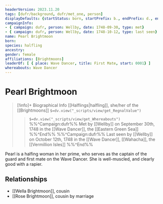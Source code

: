 ```yaml
---
headerVersion: 2023.11.20
tags: [dufr/background, dufr/met_one, person]
displayDefaults: {startStatus: born, startPrefix: b., endPrefix: d., endStatus: died}
campaignInfo: 
- { campaign: dufr, person: Wellby, date: 1748-09-30, type: met}
- { campaign: dufr, person: Wellby, date: 1748-10-12, type: last seen}
name: Pearl Brightmoon
born:
species: halfling
ancestry:
gender: female
affiliations: [Brightmoons]
leaderOf: [ { place: Wave Dancer, title: First Mate, start: 0001} ]
whereabouts: Wave Dancer
---
```

# Pearl Brightmoon
>[!info]+ Biographical Info
> [[Halflings|halfling]], she/her of the [[Brightmoons]]
> `$=dv.view("_scripts/view/get_RegnalValue")`
>> `$=dv.view("_scripts/view/get_Whereabouts")`
>> %%^Campaign:dufr%% Met by [[Wellby]] on September 30th, 1748 in the [[Wave Dancer]], the [[Eastern Green Sea]] %%^End%%
>> %%^Campaign:dufr%% Last seen by [[Wellby]] on October 12th, 1748 in the [[Wave Dancer]], [[Wahacha]], the [[Vermillion Isles]] %%^End%%

Pearl is a halfing woman in her prime, who serves as the captain of the guard and first mate on the Wave Dancer. She is well-muscled, and clearly good with a rapier. 
## Relationships
- [[Wella Brightmoon]], cousin
- [[Rose Brightmoon]], cousin by marriage
